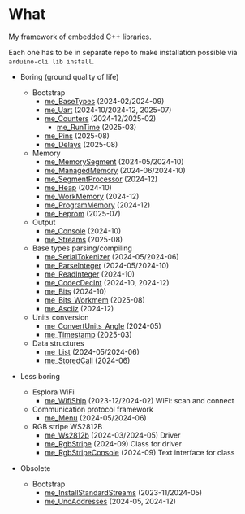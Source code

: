 # What

My framework of embedded C++ libraries.

Each one has to be in separate repo to make installation possible
via `arduino-cli lib install`.

* Boring (ground quality of life)
  * Bootstrap
    * [me_BaseTypes][me_BaseTypes] (2024-02/2024-09)
    * [me_Uart][me_Uart] (2024-10/2024-12, 2025-07)
    * [me_Counters][me_Counters] (2024-12/2025-02)
      * [me_RunTime][me_RunTime] (2025-03)
    * [me_Pins][me_Pins] (2025-08)
    * [me_Delays][me_Delays] (2025-08)
  * Memory
    * [me_MemorySegment][me_MemorySegment] (2024-05/2024-10)
    * [me_ManagedMemory][me_ManagedMemory] (2024-06/2024-10)
    * [me_SegmentProcessor][me_SegmentProcessor] (2024-12)
    * [me_Heap][me_Heap] (2024-10)
    * [me_WorkMemory][me_WorkMemory] (2024-12)
    * [me_ProgramMemory][me_ProgramMemory] (2024-12)
    * [me_Eeprom][me_Eeprom] (2025-07)
  * Output
    * [me_Console][me_Console] (2024-10)
    * [me_Streams][me_Streams] (2025-08)
  * Base types parsing/compiling
    * [me_SerialTokenizer][me_SerialTokenizer] (2024-05/2024-06)
    * [me_ParseInteger][me_ParseInteger] (2024-05/2024-10)
    * [me_ReadInteger][me_ReadInteger] (2024-10)
    * [me_CodecDecInt][me_CodecDecInt] (2024-10, 2024-12)
    * [me_Bits][me_Bits] (2024-10)
    * [me_Bits_Workmem][me_Bits_Workmem] (2025-08)
    * [me_Asciiz][me_Asciiz] (2024-12)
  * Units conversion
    * [me_ConvertUnits_Angle][me_ConvertUnits_Angle] (2024-05)
    * [me_Timestamp][me_Timestamp] (2025-03)
  * Data structures
    * [me_List][me_List] (2024-05/2024-06)
    * [me_StoredCall][me_StoredCall] (2024-06)

* Less boring
  * Esplora WiFi
    * [me_WifiShip][me_WifiShip] (2023-12/2024-02) WiFi: scan and connect
  * Communication protocol framework
    * [me_Menu][me_Menu] (2024-05/2024-06)
  * RGB stripe WS2812B
    * [me_Ws2812b][me_Ws2812b] (2024-03/2024-05) Driver
    * [me_RgbStripe][me_RgbStripe] (2024-09) Class for driver
    * [me_RgbStripeConsole][me_RgbStripeConsole] (2024-09) Text interface for class

* Obsolete
  * Bootstrap
    * [me_InstallStandardStreams][me_InstallStandardStreams] (2023-11/2024-05)
    * [me_UnoAddresses][me_UnoAddresses] (2024-05, 2024-12)

[me_BaseTypes]: https://github.com/martin-eden/Embedded-me_BaseTypes
[me_Uart]: https://github.com/martin-eden/Embedded-me_Uart
[me_Counters]: https://github.com/martin-eden/Embedded-me_Counters
[me_RunTime]: https://github.com/martin-eden/Embedded-me_RunTime
[me_Pins]: https://github.com/martin-eden/Embedded-me_Pins
[me_Delays]: https://github.com/martin-eden/Embedded-me_Delays

[me_MemorySegment]: https://github.com/martin-eden/Embedded-me_MemorySegment
[me_ManagedMemory]: https://github.com/martin-eden/Embedded-me_ManagedMemory
[me_SegmentProcessor]: https://github.com/martin-eden/Embedded-me_SegmentProcessor
[me_Heap]: https://github.com/martin-eden/Embedded-me_Heap
[me_WorkMemory]: https://github.com/martin-eden/Embedded-me_WorkMemory
[me_ProgramMemory]: https://github.com/martin-eden/Embedded-me_ProgramMemory
[me_Eeprom]: https://github.com/martin-eden/Embedded-me_Eeprom

[me_Console]: https://github.com/martin-eden/Embedded-me_Console
[me_Streams]: https://github.com/martin-eden/Embedded-me_Streams

[me_SerialTokenizer]: https://github.com/martin-eden/Embedded-me_SerialTokenizer
[me_ParseInteger]: https://github.com/martin-eden/Embedded-me_ParseInteger
[me_ReadInteger]: https://github.com/martin-eden/Embedded-me_ReadInteger
[me_CodecDecInt]: https://github.com/martin-eden/Embedded-me_CodecDecInt
[me_Bits]: https://github.com/martin-eden/Embedded-me_Bits
[me_Bits_Workmem]: https://github.com/martin-eden/Embedded-me_Bits_Workmem
[me_Asciiz]: https://github.com/martin-eden/Embedded-me_Asciiz

[me_ConvertUnits_Angle]: https://github.com/martin-eden/Embedded-me_ConvertUnits_Angle
[me_Timestamp]: https://github.com/martin-eden/Embedded-me_Timestamp

[me_List]: https://github.com/martin-eden/Embedded-me_List
[me_StoredCall]: https://github.com/martin-eden/Embedded-me_StoredCall

[me_WifiShip]: https://github.com/martin-eden/Embedded-me_WifiShip
[me_Menu]: https://github.com/martin-eden/Embedded-me_Menu
[me_Ws2812b]: https://github.com/martin-eden/Embedded-me_Ws2812b
[me_RgbStripe]: https://github.com/martin-eden/Embedded-me_RgbStripe
[me_RgbStripeConsole]: https://github.com/martin-eden/Embedded-me_RgbStripeConsole

[me_InstallStandardStreams]: https://github.com/martin-eden/Embedded-me_InstallStandardStreams
[me_UnoAddresses]: https://github.com/martin-eden/Embedded-me_UnoAddresses
